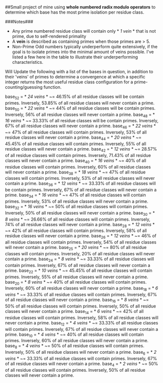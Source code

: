 ##Small project of mine using **whole numbered radix modulo operators** to determine which base has the most prime isolation per residue class. 

###Notes###
- Any prime numbered residue class will contain only * *1 vein* * that is not prime, due to self-rendered primality
- A **vein** is described as containing primes when those primes are > 5.
- Non-Prime Odd numbers typically underperform quite extensively, if the goal is to isolate primes into the minimal amount of veins possible. I've listed a few here in the table to illustrate their underperforming characteristics.

Will Update the following with a list of the bases in question, in addition to their 'veins' of primes to determine a convergence at which a specific integer returns the most useful residue class configuration for a prime-counting/guessing function.



  base<sub>52</sub> = * *24 veins* * ~= 46.15% of all residue classes will be contain primes. Inversely, 53.85% of all residue classes will never contain a prime.
  base<sub>50</sub> = * *22 veins* * ~= 44% of all residue classes will be contain primes. Inversely, 56% of all residue classes will never contain a prime.
  base<sub>48</sub> = * *16 veins* * ~= 33.33% of all residue classes will be contain primes. Inversely, 67% of all residue classes will never contain a prime.
  base<sub>46</sub> = * *22 veins* * ~= 47% of all residue classes will contain primes.  Inversely, 53% of all residue classes will never contain a prime.
  base<sub>44</sub> = * *20 veins* * ~= 45.45% of all residue classes will contain primes.  Inversely, 55% of all residue classes will never contain a prime.
  base<sub>42</sub> = * *12 veins* * ~= 28.57% of all residue classes will contain primes.  Inversely, 71.43% of all residue classes will never contain a prime.
  base<sub>40</sub> = * *16 veins* * ~= 40% of all residue classes will contain primes.  Inversely, 60% of all residue classes will never contain a prime.
  base<sub>38</sub> = * *18 veins* * ~= 47% of all residue classes will contain primes.  Inversely, 53% of all residue classes will never contain a prime.
  base<sub>36</sub> = * *12 veins* * ~= 33.33% of all residue classes will be contain primes. Inversely, 67% of all residue classes will never contain a prime.
  base<sub>34</sub> = * *16 veins* * ~= 47% of all residue classes will contain primes.  Inversely, 53% of all residue classes will never contain a prime.
  base<sub>32</sub> = * *16 veins* * ~= 50% of all residue classes will contain primes.  Inversely, 50% of all residue classes will never contain a prime.
  base<sub>30</sub> = * *8 veins* * ~= 26.66% of all residue classes will contain primes.  Inversely, 74% of all residue classes will never contain a prime.
  base<sub>28</sub> = * *12 veins* * ~= 42% of all residue classes will contain primes.  Inversely, 58% of all residue classes will never contain a prime.
  base<sub>26</sub> = * *12 veins* * ~= 46% of all residue classes will contain primes.  Inversely, 54% of all residue classes will never contain a prime.
  base<sub>25</sub> = * *20 veins* * ~= 80% of all residue classes will contain primes.  Inversely, 20% of all residue classes will never contain a prime.
  base<sub>24</sub> = * *8 veins* * ~= 33.33% of all residue classes will contain primes.  Inversely, 67% of all residue classes will never contain a prime.
  base<sub>22</sub> = * *10 veins* * ~= 45.45% of all residue classes will contain primes.  Inversely, 55% of all residue classes will never contain a prime.
  base<sub>20</sub> = * *8 veins* * ~= 40% of all residue classes will contain primes.  Inversely, 60% of all residue classes will never contain a prime.
  base<sub>18</sub> = * *6 veins* * ~= 33.33% of all residue classes will contain primes.  Inversely, 67% of all residue classes will never contain a prime.
  base<sub>16</sub> = * *8 veins* * ~= 50% of all residue classes will contain primes.  Inversely, 50% of all residue classes will never contain a prime.
  base<sub>14</sub> = * *6 veins* * ~= 42% of all residue classes will contain primes.  Inversely, 58% of all residue classes will never contain a prime.
  base<sub>12</sub> = * *4 veins* * ~= 33.33% of all residue classes will contain primes.  Inversely, 67% of all residue classes will never contain a prime.
  base<sub>10</sub> = * *4 veins* * ~= 40% of all residue classes will contain primes.  Inversely, 60% of all residue classes will never contain a prime.
  base<sub>8</sub> = * *4 veins* * ~= 50% of all residue classes will contain primes.  Inversely, 50% of all residue classes will never contain a prime.
  base<sub>6</sub> = * *2 veins* * ~= 33.33% of all residue classes will contain primes.  Inversely, 67% of all residue classes will never contain a prime.
  base<sub>4</sub> = * *2 veins* * ~= 50% of all residue classes will contain primes.  Inversely, 50% of all residue classes will never contain a prime.
